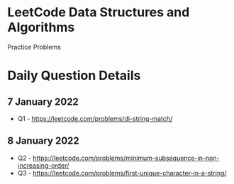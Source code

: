 # LeetCode Data Structures and Algorithms
Practice Problems

# Daily Question Details

## 7 January 2022
- Q1 - https://leetcode.com/problems/di-string-match/

## 8 January 2022
- Q2 - https://leetcode.com/problems/minimum-subsequence-in-non-increasing-order/
- Q3 - https://leetcode.com/problems/first-unique-character-in-a-string/


